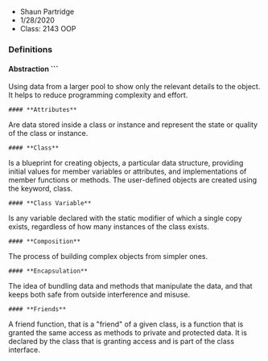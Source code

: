 * Shaun Partridge
* 1/28/2020
* Class: 2143 OOP
 
### **Definitions**

#### **Abstraction** ```
 Using data from a larger pool to show only the relevant details
 to the object. It helps to reduce programming complexity and 
 effort.
```
#### **Attributes**
```
 Are data stored inside a class or instance and represent the state
 or quality of the class or instance.
```
#### **Class**
```
 Is a blueprint for creating objects, a particular data structure,
 providing initial values for member variables or attributes, and
 implementations of member functions or methods. The user-defined
 objects are created using the keyword, class.
```
#### **Class Variable**
```
 Is any variable declared with the static modifier of which a
 single copy exists, regardless of how many instances of the
 class exists.
```
#### **Composition**
```
 The process of building complex objects from simpler ones.
```
#### **Encapsulation**
```
 The idea of bundling data and methods that manipulate the data,
 and that keeps both safe from outside interference and misuse.
```
#### **Friends**
```
 A friend function, that is a "friend" of a given class, is a
 function that is granted the same access as methods to private
 and protected data. It is declared by the class that is granting
 access and is part of the class interface.
```
